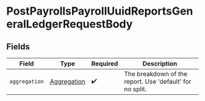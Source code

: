# PostPayrollsPayrollUuidReportsGeneralLedgerRequestBody


## Fields

| Field                                                    | Type                                                     | Required                                                 | Description                                              |
| -------------------------------------------------------- | -------------------------------------------------------- | -------------------------------------------------------- | -------------------------------------------------------- |
| `aggregation`                                            | [Aggregation](../../models/operations/Aggregation.md)    | :heavy_check_mark:                                       | The breakdown of the report. Use 'default' for no split. |